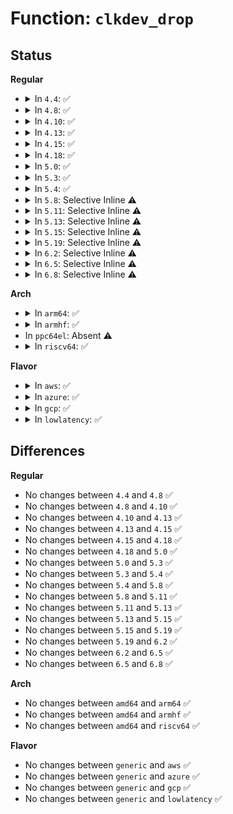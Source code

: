 # Function: <code>clkdev_drop</code>

## Status
<b>Regular</b>
<ul>
<li>
<details>
<summary>In <code>4.4</code>: ✅</summary>

```c
void clkdev_drop(struct clk_lookup *cl);
```

**Collision:** Unique Global

**Inline:** No

**Transformation:** False

**Instances:**

```
In drivers/clk/clkdev.c (ffffffff816e3f20)
Location: drivers/clk/clkdev.c:347
Inline: False
```
**Symbols:**

```
ffffffff816e3f20-ffffffff816e3f79: clkdev_drop (STB_GLOBAL)
```
</details>
</li>
<li>
<details>
<summary>In <code>4.8</code>: ✅</summary>

```c
void clkdev_drop(struct clk_lookup *cl);
```

**Collision:** Unique Global

**Inline:** No

**Transformation:** False

**Instances:**

```
In drivers/clk/clkdev.c (ffffffff817481e0)
Location: drivers/clk/clkdev.c:384
Inline: False
```
**Symbols:**

```
ffffffff817481e0-ffffffff81748239: clkdev_drop (STB_GLOBAL)
```
</details>
</li>
<li>
<details>
<summary>In <code>4.10</code>: ✅</summary>

```c
void clkdev_drop(struct clk_lookup *cl);
```

**Collision:** Unique Global

**Inline:** No

**Transformation:** False

**Instances:**

```
In drivers/clk/clkdev.c (ffffffff81530a50)
Location: drivers/clk/clkdev.c:384
Inline: False
```
**Symbols:**

```
ffffffff81530a50-ffffffff81530aa9: clkdev_drop (STB_GLOBAL)
```
</details>
</li>
<li>
<details>
<summary>In <code>4.13</code>: ✅</summary>

```c
void clkdev_drop(struct clk_lookup *cl);
```

**Collision:** Unique Global

**Inline:** No

**Transformation:** False

**Instances:**

```
In drivers/clk/clkdev.c (ffffffff81543f40)
Location: drivers/clk/clkdev.c:384
Inline: False
Direct callers:
  - drivers/clk/x86/clk-pmc-atom.c:plt_clk_remove
  - drivers/clk/x86/clk-pmc-atom.c:plt_clk_remove
  - drivers/clk/x86/clk-pmc-atom.c:plt_clk_probe
```
**Symbols:**

```
ffffffff81543f40-ffffffff81543f95: clkdev_drop (STB_GLOBAL)
```
</details>
</li>
<li>
<details>
<summary>In <code>4.15</code>: ✅</summary>

```c
void clkdev_drop(struct clk_lookup *cl);
```

**Collision:** Unique Global

**Inline:** No

**Transformation:** False

**Instances:**

```
In drivers/clk/clkdev.c (ffffffff815a7050)
Location: drivers/clk/clkdev.c:384
Inline: False
Direct callers:
  - drivers/clk/x86/clk-pmc-atom.c:plt_clk_remove
  - drivers/clk/x86/clk-pmc-atom.c:plt_clk_remove
  - drivers/clk/x86/clk-pmc-atom.c:plt_clk_probe
```
**Symbols:**

```
ffffffff815a7050-ffffffff815a70a5: clkdev_drop (STB_GLOBAL)
```
</details>
</li>
<li>
<details>
<summary>In <code>4.18</code>: ✅</summary>

```c
void clkdev_drop(struct clk_lookup *cl);
```

**Collision:** Unique Global

**Inline:** No

**Transformation:** False

**Instances:**

```
In drivers/clk/clkdev.c (ffffffff815debd0)
Location: drivers/clk/clkdev.c:384
Inline: False
Direct callers:
  - drivers/clk/x86/clk-pmc-atom.c:plt_clk_remove
  - drivers/clk/x86/clk-pmc-atom.c:plt_clk_remove
  - drivers/clk/x86/clk-pmc-atom.c:plt_clk_probe
```
**Symbols:**

```
ffffffff815debd0-ffffffff815dec25: clkdev_drop (STB_GLOBAL)
```
</details>
</li>
<li>
<details>
<summary>In <code>5.0</code>: ✅</summary>

```c
void clkdev_drop(struct clk_lookup *cl);
```

**Collision:** Unique Global

**Inline:** No

**Transformation:** False

**Instances:**

```
In drivers/clk/clkdev.c (ffffffff815f8710)
Location: drivers/clk/clkdev.c:381
Inline: False
Direct callers:
  - drivers/clk/x86/clk-pmc-atom.c:plt_clk_remove
  - drivers/clk/x86/clk-pmc-atom.c:plt_clk_remove
  - drivers/clk/x86/clk-pmc-atom.c:plt_clk_remove
  - drivers/clk/x86/clk-pmc-atom.c:plt_clk_probe
  - drivers/clk/x86/clk-pmc-atom.c:plt_clk_probe
```
**Symbols:**

```
ffffffff815f8710-ffffffff815f8765: clkdev_drop (STB_GLOBAL)
```
</details>
</li>
<li>
<details>
<summary>In <code>5.3</code>: ✅</summary>

```c
void clkdev_drop(struct clk_lookup *cl);
```

**Collision:** Unique Global

**Inline:** No

**Transformation:** False

**Instances:**

```
In drivers/clk/clkdev.c (ffffffff8162a840)
Location: drivers/clk/clkdev.c:287
Inline: False
Direct callers:
  - drivers/clk/clkdev.c:devm_clkdev_release
  - drivers/clk/x86/clk-pmc-atom.c:plt_clk_remove
  - drivers/clk/x86/clk-pmc-atom.c:plt_clk_remove
  - drivers/clk/x86/clk-pmc-atom.c:plt_clk_remove
  - drivers/clk/x86/clk-pmc-atom.c:plt_clk_probe
  - drivers/clk/x86/clk-pmc-atom.c:plt_clk_probe
```
**Symbols:**

```
ffffffff8162a840-ffffffff8162a899: clkdev_drop (STB_GLOBAL)
```
</details>
</li>
<li>
<details>
<summary>In <code>5.4</code>: ✅</summary>

```c
void clkdev_drop(struct clk_lookup *cl);
```

**Collision:** Unique Global

**Inline:** No

**Transformation:** False

**Instances:**

```
In drivers/clk/clkdev.c (ffffffff8164c300)
Location: drivers/clk/clkdev.c:287
Inline: False
Direct callers:
  - drivers/clk/clkdev.c:devm_clkdev_release
  - drivers/clk/x86/clk-pmc-atom.c:plt_clk_remove
  - drivers/clk/x86/clk-pmc-atom.c:plt_clk_remove
  - drivers/clk/x86/clk-pmc-atom.c:plt_clk_remove
  - drivers/clk/x86/clk-pmc-atom.c:plt_clk_probe
  - drivers/clk/x86/clk-pmc-atom.c:plt_clk_probe
```
**Symbols:**

```
ffffffff8164c300-ffffffff8164c359: clkdev_drop (STB_GLOBAL)
```
</details>
</li>
<li>
<details>
<summary>In <code>5.8</code>: Selective Inline ⚠️</summary>

```c
void clkdev_drop(struct clk_lookup *cl);
```

**Collision:** Unique Global

**Inline:** Selective

**Transformation:** False

**Instances:**

```
In drivers/clk/clkdev.c (ffffffff816fb485)
Location: drivers/clk/clkdev.c:287
Inline: True
Inline callers:
  - drivers/clk/clkdev.c:devm_clkdev_release
Direct callers:
  - drivers/clk/x86/clk-pmc-atom.c:plt_clk_remove
  - drivers/clk/x86/clk-pmc-atom.c:plt_clk_remove
  - drivers/clk/x86/clk-pmc-atom.c:plt_clk_remove
  - drivers/clk/x86/clk-pmc-atom.c:plt_clk_remove
  - drivers/clk/x86/clk-pmc-atom.c:plt_clk_probe
  - drivers/clk/x86/clk-pmc-atom.c:plt_clk_probe
  - drivers/clk/x86/clk-pmc-atom.c:plt_clk_probe
  - drivers/clk/x86/clk-pmc-atom.c:plt_clk_register_parents
```
**Symbols:**

```
ffffffff816fb010-ffffffff816fb06b: clkdev_drop (STB_GLOBAL)
```
</details>
</li>
<li>
<details>
<summary>In <code>5.11</code>: Selective Inline ⚠️</summary>

```c
void clkdev_drop(struct clk_lookup *cl);
```

**Collision:** Unique Global

**Inline:** Selective

**Transformation:** False

**Instances:**

```
In drivers/clk/clkdev.c (ffffffff81717dd5)
Location: drivers/clk/clkdev.c:287
Inline: True
Inline callers:
  - drivers/clk/clkdev.c:devm_clkdev_release
Direct callers:
  - drivers/clk/x86/clk-pmc-atom.c:plt_clk_remove
  - drivers/clk/x86/clk-pmc-atom.c:plt_clk_remove
  - drivers/clk/x86/clk-pmc-atom.c:plt_clk_remove
  - drivers/clk/x86/clk-pmc-atom.c:plt_clk_remove
  - drivers/clk/x86/clk-pmc-atom.c:plt_clk_probe
  - drivers/clk/x86/clk-pmc-atom.c:plt_clk_probe
  - drivers/clk/x86/clk-pmc-atom.c:plt_clk_probe
  - drivers/clk/x86/clk-pmc-atom.c:plt_clk_register_parents
```
**Symbols:**

```
ffffffff81717960-ffffffff817179bb: clkdev_drop (STB_GLOBAL)
```
</details>
</li>
<li>
<details>
<summary>In <code>5.13</code>: Selective Inline ⚠️</summary>

```c
void clkdev_drop(struct clk_lookup *cl);
```

**Collision:** Unique Global

**Inline:** Selective

**Transformation:** False

**Instances:**

```
In drivers/clk/clkdev.c (ffffffff816f90c5)
Location: drivers/clk/clkdev.c:287
Inline: True
Inline callers:
  - drivers/clk/clkdev.c:devm_clkdev_release
Direct callers:
  - drivers/clk/x86/clk-pmc-atom.c:plt_clk_remove
  - drivers/clk/x86/clk-pmc-atom.c:plt_clk_remove
  - drivers/clk/x86/clk-pmc-atom.c:plt_clk_remove
  - drivers/clk/x86/clk-pmc-atom.c:plt_clk_remove
  - drivers/clk/x86/clk-pmc-atom.c:plt_clk_probe
  - drivers/clk/x86/clk-pmc-atom.c:plt_clk_probe
  - drivers/clk/x86/clk-pmc-atom.c:plt_clk_probe
  - drivers/clk/x86/clk-pmc-atom.c:plt_clk_register_parents
```
**Symbols:**

```
ffffffff816f8c50-ffffffff816f8cab: clkdev_drop (STB_GLOBAL)
```
</details>
</li>
<li>
<details>
<summary>In <code>5.15</code>: Selective Inline ⚠️</summary>

```c
void clkdev_drop(struct clk_lookup *cl);
```

**Collision:** Unique Global

**Inline:** Selective

**Transformation:** False

**Instances:**

```
In drivers/clk/clkdev.c (ffffffff81773825)
Location: drivers/clk/clkdev.c:259
Inline: True
Inline callers:
  - drivers/clk/clkdev.c:devm_clkdev_release
Direct callers:
  - drivers/clk/x86/clk-pmc-atom.c:plt_clk_remove
  - drivers/clk/x86/clk-pmc-atom.c:plt_clk_remove
  - drivers/clk/x86/clk-pmc-atom.c:plt_clk_remove
  - drivers/clk/x86/clk-pmc-atom.c:plt_clk_remove
  - drivers/clk/x86/clk-pmc-atom.c:plt_clk_probe
  - drivers/clk/x86/clk-pmc-atom.c:plt_clk_probe
  - drivers/clk/x86/clk-pmc-atom.c:plt_clk_probe
  - drivers/clk/x86/clk-pmc-atom.c:plt_clk_register_parents
```
**Symbols:**

```
ffffffff81773410-ffffffff8177346b: clkdev_drop (STB_GLOBAL)
```
</details>
</li>
<li>
<details>
<summary>In <code>5.19</code>: Selective Inline ⚠️</summary>

```c
void clkdev_drop(struct clk_lookup *cl);
```

**Collision:** Unique Global

**Inline:** Selective

**Transformation:** False

**Instances:**

```
In drivers/clk/clkdev.c (ffffffff818a9174)
Location: drivers/clk/clkdev.c:259
Inline: True
Inline callers:
  - drivers/clk/clkdev.c:devm_clkdev_release
Direct callers:
  - drivers/clk/x86/clk-pmc-atom.c:plt_clk_remove
  - drivers/clk/x86/clk-pmc-atom.c:plt_clk_remove
  - drivers/clk/x86/clk-pmc-atom.c:plt_clk_remove
  - drivers/clk/x86/clk-pmc-atom.c:plt_clk_remove
  - drivers/clk/x86/clk-pmc-atom.c:plt_clk_probe
  - drivers/clk/x86/clk-pmc-atom.c:plt_clk_probe
  - drivers/clk/x86/clk-pmc-atom.c:plt_clk_probe
  - drivers/clk/x86/clk-pmc-atom.c:plt_clk_register_parents
```
**Symbols:**

```
ffffffff818a8cf0-ffffffff818a8d50: clkdev_drop (STB_GLOBAL)
```
</details>
</li>
<li>
<details>
<summary>In <code>6.2</code>: Selective Inline ⚠️</summary>

```c
void clkdev_drop(struct clk_lookup *cl);
```

**Collision:** Unique Global

**Inline:** Selective

**Transformation:** False

**Instances:**

```
In drivers/clk/clkdev.c (ffffffff819f3b37)
Location: drivers/clk/clkdev.c:259
Inline: True
Inline callers:
  - drivers/clk/clkdev.c:devm_clk_hw_register_clkdev
Direct callers:
  - drivers/clk/x86/clk-pmc-atom.c:plt_clk_remove
  - drivers/clk/x86/clk-pmc-atom.c:plt_clk_remove
  - drivers/clk/x86/clk-pmc-atom.c:plt_clk_remove
  - drivers/clk/x86/clk-pmc-atom.c:plt_clk_remove
  - drivers/clk/x86/clk-pmc-atom.c:plt_clk_probe
  - drivers/clk/x86/clk-pmc-atom.c:plt_clk_probe
  - drivers/clk/x86/clk-pmc-atom.c:plt_clk_probe
  - drivers/clk/x86/clk-pmc-atom.c:plt_clk_register_parents
```
**Symbols:**

```
ffffffff819f37a0-ffffffff819f3800: clkdev_drop (STB_GLOBAL)
```
</details>
</li>
<li>
<details>
<summary>In <code>6.5</code>: Selective Inline ⚠️</summary>

```c
void clkdev_drop(struct clk_lookup *cl);
```

**Collision:** Unique Global

**Inline:** Selective

**Transformation:** False

**Instances:**

```
In drivers/clk/clkdev.c (ffffffff81a3c270)
Location: drivers/clk/clkdev.c:259
Inline: True
Inline callers:
  - drivers/clk/clkdev.c:devm_clk_hw_register_clkdev
Direct callers:
  - drivers/clk/x86/clk-pmc-atom.c:plt_clk_remove
  - drivers/clk/x86/clk-pmc-atom.c:plt_clk_remove
  - drivers/clk/x86/clk-pmc-atom.c:plt_clk_remove
  - drivers/clk/x86/clk-pmc-atom.c:plt_clk_remove
  - drivers/clk/x86/clk-pmc-atom.c:plt_clk_probe
  - drivers/clk/x86/clk-pmc-atom.c:plt_clk_probe
  - drivers/clk/x86/clk-pmc-atom.c:plt_clk_probe
  - drivers/clk/x86/clk-pmc-atom.c:plt_clk_register_parents
```
**Symbols:**

```
ffffffff81a3be50-ffffffff81a3beb0: clkdev_drop (STB_GLOBAL)
```
</details>
</li>
<li>
<details>
<summary>In <code>6.8</code>: Selective Inline ⚠️</summary>

```c
void clkdev_drop(struct clk_lookup *cl);
```

**Collision:** Unique Global

**Inline:** Selective

**Transformation:** False

**Instances:**

```
In drivers/clk/clkdev.c (ffffffff81a87b30)
Location: drivers/clk/clkdev.c:259
Inline: True
Inline callers:
  - drivers/clk/clkdev.c:devm_clk_hw_register_clkdev
Direct callers:
  - drivers/clk/x86/clk-pmc-atom.c:plt_clk_remove
  - drivers/clk/x86/clk-pmc-atom.c:plt_clk_remove
  - drivers/clk/x86/clk-pmc-atom.c:plt_clk_remove
  - drivers/clk/x86/clk-pmc-atom.c:plt_clk_remove
  - drivers/clk/x86/clk-pmc-atom.c:plt_clk_probe
  - drivers/clk/x86/clk-pmc-atom.c:plt_clk_probe
  - drivers/clk/x86/clk-pmc-atom.c:plt_clk_probe
  - drivers/clk/x86/clk-pmc-atom.c:plt_clk_register_parents
```
**Symbols:**

```
ffffffff81a87710-ffffffff81a87770: clkdev_drop (STB_GLOBAL)
```
</details>
</li>
</ul>
<b>Arch</b>
<ul>
<li>
<details>
<summary>In <code>arm64</code>: ✅</summary>

```c
void clkdev_drop(struct clk_lookup *cl);
```

**Collision:** Unique Global

**Inline:** No

**Transformation:** False

**Instances:**

```
In drivers/clk/clkdev.c (ffff8000107bb008)
Location: drivers/clk/clkdev.c:287
Inline: False
Direct callers:
  - drivers/clk/clkdev.c:devm_clkdev_release
```
**Symbols:**

```
ffff8000107bb008-ffff8000107bb06c: clkdev_drop (STB_GLOBAL)
```
</details>
</li>
<li>
<details>
<summary>In <code>armhf</code>: ✅</summary>

```c
void clkdev_drop(struct clk_lookup *cl);
```

**Collision:** Unique Global

**Inline:** No

**Transformation:** False

**Instances:**

```
In drivers/clk/clkdev.c (c08e6f28)
Location: drivers/clk/clkdev.c:287
Inline: False
Direct callers:
  - drivers/clk/clkdev.c:devm_clkdev_release
  - drivers/clk/ti/adpll.c:ti_adpll_free_resources
```
**Symbols:**

```
c08e6f28-c08e6f80: clkdev_drop (STB_GLOBAL)
```
</details>
</li>
<li>
In <code>ppc64el</code>: Absent ⚠️
</li>
<li>
<details>
<summary>In <code>riscv64</code>: ✅</summary>

```c
void clkdev_drop(struct clk_lookup *cl);
```

**Collision:** Unique Global

**Inline:** No

**Transformation:** False

**Instances:**

```
In drivers/clk/clkdev.c (ffffffe000509f0e)
Location: drivers/clk/clkdev.c:287
Inline: False
Direct callers:
  - drivers/clk/clkdev.c:devm_clkdev_release
```
**Symbols:**

```
ffffffe000509f0e-ffffffe000509f6c: clkdev_drop (STB_GLOBAL)
```
</details>
</li>
</ul>
<b>Flavor</b>
<ul>
<li>
<details>
<summary>In <code>aws</code>: ✅</summary>

```c
void clkdev_drop(struct clk_lookup *cl);
```

**Collision:** Unique Global

**Inline:** No

**Transformation:** False

**Instances:**

```
In drivers/clk/clkdev.c (ffffffff81612360)
Location: drivers/clk/clkdev.c:287
Inline: False
Direct callers:
  - drivers/clk/clkdev.c:devm_clkdev_release
  - drivers/clk/x86/clk-pmc-atom.c:plt_clk_remove
  - drivers/clk/x86/clk-pmc-atom.c:plt_clk_remove
  - drivers/clk/x86/clk-pmc-atom.c:plt_clk_remove
  - drivers/clk/x86/clk-pmc-atom.c:plt_clk_probe
  - drivers/clk/x86/clk-pmc-atom.c:plt_clk_probe
```
**Symbols:**

```
ffffffff81612360-ffffffff816123b9: clkdev_drop (STB_GLOBAL)
```
</details>
</li>
<li>
<details>
<summary>In <code>azure</code>: ✅</summary>

```c
void clkdev_drop(struct clk_lookup *cl);
```

**Collision:** Unique Global

**Inline:** No

**Transformation:** False

**Instances:**

```
In drivers/clk/clkdev.c (ffffffff816068b0)
Location: drivers/clk/clkdev.c:287
Inline: False
Direct callers:
  - drivers/clk/clkdev.c:devm_clkdev_release
  - drivers/clk/x86/clk-pmc-atom.c:plt_clk_remove
  - drivers/clk/x86/clk-pmc-atom.c:plt_clk_remove
  - drivers/clk/x86/clk-pmc-atom.c:plt_clk_remove
  - drivers/clk/x86/clk-pmc-atom.c:plt_clk_probe
  - drivers/clk/x86/clk-pmc-atom.c:plt_clk_probe
```
**Symbols:**

```
ffffffff816068b0-ffffffff81606909: clkdev_drop (STB_GLOBAL)
```
</details>
</li>
<li>
<details>
<summary>In <code>gcp</code>: ✅</summary>

```c
void clkdev_drop(struct clk_lookup *cl);
```

**Collision:** Unique Global

**Inline:** No

**Transformation:** False

**Instances:**

```
In drivers/clk/clkdev.c (ffffffff81640140)
Location: drivers/clk/clkdev.c:287
Inline: False
Direct callers:
  - drivers/clk/clkdev.c:devm_clkdev_release
  - drivers/clk/x86/clk-pmc-atom.c:plt_clk_remove
  - drivers/clk/x86/clk-pmc-atom.c:plt_clk_remove
  - drivers/clk/x86/clk-pmc-atom.c:plt_clk_remove
  - drivers/clk/x86/clk-pmc-atom.c:plt_clk_probe
  - drivers/clk/x86/clk-pmc-atom.c:plt_clk_probe
```
**Symbols:**

```
ffffffff81640140-ffffffff81640199: clkdev_drop (STB_GLOBAL)
```
</details>
</li>
<li>
<details>
<summary>In <code>lowlatency</code>: ✅</summary>

```c
void clkdev_drop(struct clk_lookup *cl);
```

**Collision:** Unique Global

**Inline:** No

**Transformation:** False

**Instances:**

```
In drivers/clk/clkdev.c (ffffffff8165a490)
Location: drivers/clk/clkdev.c:287
Inline: False
Direct callers:
  - drivers/clk/clkdev.c:devm_clkdev_release
  - drivers/clk/x86/clk-pmc-atom.c:plt_clk_remove
  - drivers/clk/x86/clk-pmc-atom.c:plt_clk_remove
  - drivers/clk/x86/clk-pmc-atom.c:plt_clk_remove
  - drivers/clk/x86/clk-pmc-atom.c:plt_clk_probe
  - drivers/clk/x86/clk-pmc-atom.c:plt_clk_probe
```
**Symbols:**

```
ffffffff8165a490-ffffffff8165a4e9: clkdev_drop (STB_GLOBAL)
```
</details>
</li>
</ul>

## Differences
<b>Regular</b>
<ul>
<li>
No changes between <code>4.4</code> and <code>4.8</code> ✅
</li>
<li>
No changes between <code>4.8</code> and <code>4.10</code> ✅
</li>
<li>
No changes between <code>4.10</code> and <code>4.13</code> ✅
</li>
<li>
No changes between <code>4.13</code> and <code>4.15</code> ✅
</li>
<li>
No changes between <code>4.15</code> and <code>4.18</code> ✅
</li>
<li>
No changes between <code>4.18</code> and <code>5.0</code> ✅
</li>
<li>
No changes between <code>5.0</code> and <code>5.3</code> ✅
</li>
<li>
No changes between <code>5.3</code> and <code>5.4</code> ✅
</li>
<li>
No changes between <code>5.4</code> and <code>5.8</code> ✅
</li>
<li>
No changes between <code>5.8</code> and <code>5.11</code> ✅
</li>
<li>
No changes between <code>5.11</code> and <code>5.13</code> ✅
</li>
<li>
No changes between <code>5.13</code> and <code>5.15</code> ✅
</li>
<li>
No changes between <code>5.15</code> and <code>5.19</code> ✅
</li>
<li>
No changes between <code>5.19</code> and <code>6.2</code> ✅
</li>
<li>
No changes between <code>6.2</code> and <code>6.5</code> ✅
</li>
<li>
No changes between <code>6.5</code> and <code>6.8</code> ✅
</li>
</ul>
<b>Arch</b>
<ul>
<li>
No changes between <code>amd64</code> and <code>arm64</code> ✅
</li>
<li>
No changes between <code>amd64</code> and <code>armhf</code> ✅
</li>
<li>
No changes between <code>amd64</code> and <code>riscv64</code> ✅
</li>
</ul>
<b>Flavor</b>
<ul>
<li>
No changes between <code>generic</code> and <code>aws</code> ✅
</li>
<li>
No changes between <code>generic</code> and <code>azure</code> ✅
</li>
<li>
No changes between <code>generic</code> and <code>gcp</code> ✅
</li>
<li>
No changes between <code>generic</code> and <code>lowlatency</code> ✅
</li>
</ul>
